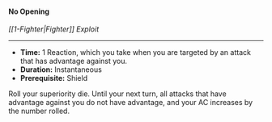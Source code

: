 #### No Opening
*[[1-Fighter|Fighter]] Exploit*
___
- **Time:** 1 Reaction, which you take when you are targeted by an attack that has advantage against you.
- **Duration:** Instantaneous
- **Prerequisite:** Shield

Roll your superiority die. Until your next turn, all attacks that have advantage against you do not have advantage, and your AC increases by the number rolled. 
